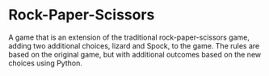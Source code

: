 # Rock-Paper-Scissors
A game that is an extension of the traditional rock-paper-scissors game, adding two additional choices, lizard and Spock, to the game. The rules are based on the original game, but with additional outcomes based on the new choices using Python.
